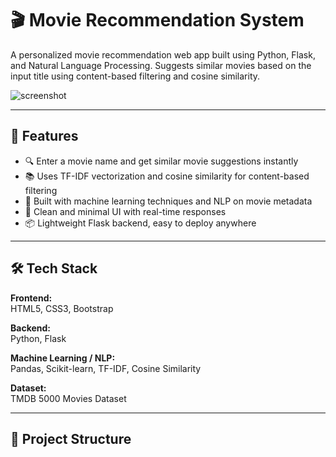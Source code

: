 # 🎬 Movie Recommendation System

A personalized movie recommendation web app built using Python, Flask, and Natural Language Processing. Suggests similar movies based on the input title using content-based filtering and cosine similarity.

![screenshot](https://user-images.githubusercontent.com/anjali2128/movie-app-demo.png) <!-- Replace this with an actual screenshot if available -->

---

## 🚀 Features

- 🔍 Enter a movie name and get similar movie suggestions instantly
- 📚 Uses TF-IDF vectorization and cosine similarity for content-based filtering
- 🧠 Built with machine learning techniques and NLP on movie metadata
- 🧼 Clean and minimal UI with real-time responses
- 📦 Lightweight Flask backend, easy to deploy anywhere

---

## 🛠️ Tech Stack

**Frontend:**  
HTML5, CSS3, Bootstrap

**Backend:**  
Python, Flask

**Machine Learning / NLP:**  
Pandas, Scikit-learn, TF-IDF, Cosine Similarity

**Dataset:**  
TMDB 5000 Movies Dataset

---

## 📁 Project Structure

